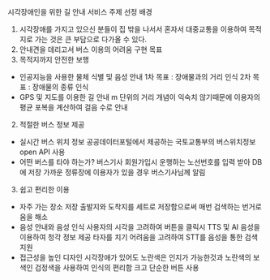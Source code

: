 시각장애인을 위한 길 안내 서비스
주제 선정 배경
1) 시각장애를 가지고 있으신 분들이 집 밖을 나서서 혼자서 대중교통을 이용하여 목적지로 가는 것은 큰 부담으로 다가올 수 있다.
2) 안내견을 데리고서 버스 이용의 어려움
구현 목표
1) 목적지까지 안전한 보행
- 인공지능을 사용한 물체 식별 및 음성 안내
1차 목표 : 장애물과의 거리 인식
2차 목표 : 장애물의 종류 인식
- GPS 및 지도를 이용한 길 안내
m 단위의 거리 개념이 익숙치 않기때문에 이용자의 평균 포복을 계산하여 걸음 수로 안내
2) 적절한 버스 정보 제공
- 실시간 버스 위치 정보
공공데이터포털에서 제공하는 국토교통부의 버스위치정보 open API 사용
- 어떤 버스를 타야 하는가?
버스기사 회원가입시 운행하는 노선번호를 입력 받아 DB에 저장
가까운 정류장에 이용자가 있을 경우 버스기사님께 알림
3) 쉽고 편리한 이용
- 자주 가는 장소 저장
출발지와 도착지를 세트로 저장함으로써 매번 검색하는 번거로움을 해소
- 음성 안내와 음성 인식
사용자의 시각을 고려하여 버튼을 클릭시 TTS 및 AI 음성을 이용하여 청각 정보 제공
타자를 치기 어려움을 고려하여 STT를 음성을 통한 검색 지원
- 접근성을 높인 디자인
시각장애가 있어도 노란색은 인지가 가능한것과 노란색의 보색인 검정색을 사용하여 인식의 편리함
크고 단순한 버튼 사용
